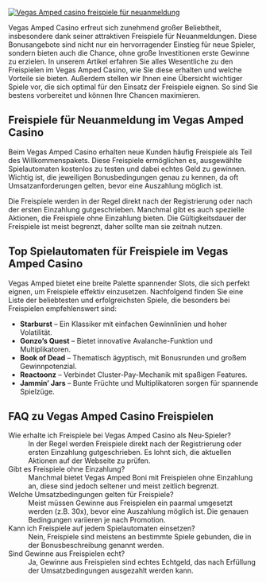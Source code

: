 [![Vegas Amped casino freispiele für neuanmeldung](https://123-caf.pages.dev/gitsignup.png)](https://vrmoo.ru/Bt82HjjY)

<p>Vegas Amped Casino erfreut sich zunehmend großer Beliebtheit, insbesondere dank seiner attraktiven Freispiele für Neuanmeldungen. Diese Bonusangebote sind nicht nur ein hervorragender Einstieg für neue Spieler, sondern bieten auch die Chance, ohne große Investitionen erste Gewinne zu erzielen. In unserem Artikel erfahren Sie alles Wesentliche zu den Freispielen im Vegas Amped Casino, wie Sie diese erhalten und welche Vorteile sie bieten. Außerdem stellen wir Ihnen eine Übersicht wichtiger Spiele vor, die sich optimal für den Einsatz der Freispiele eignen. So sind Sie bestens vorbereitet und können Ihre Chancen maximieren.</p>  <h2>Freispiele für Neuanmeldung im Vegas Amped Casino</h2> <p>Beim Vegas Amped Casino erhalten neue Kunden häufig Freispiele als Teil des Willkommenspakets. Diese Freispiele ermöglichen es, ausgewählte Spielautomaten kostenlos zu testen und dabei echtes Geld zu gewinnen. Wichtig ist, die jeweiligen Bonusbedingungen genau zu kennen, da oft Umsatzanforderungen gelten, bevor eine Auszahlung möglich ist.</p> <p>Die Freispiele werden in der Regel direkt nach der Registrierung oder nach der ersten Einzahlung gutgeschrieben. Manchmal gibt es auch spezielle Aktionen, die Freispiele ohne Einzahlung bieten. Die Gültigkeitsdauer der Freispiele ist meist begrenzt, daher sollte man sie zeitnah nutzen.</p>  <h2>Top Spielautomaten für Freispiele im Vegas Amped Casino</h2> <p>Vegas Amped bietet eine breite Palette spannender Slots, die sich perfekt eignen, um Freispiele effektiv einzusetzen. Nachfolgend finden Sie eine Liste der beliebtesten und erfolgreichsten Spiele, die besonders bei Freispielen empfehlenswert sind:</p>  <ul>   <li><strong>Starburst</strong> – Ein Klassiker mit einfachen Gewinnlinien und hoher Volatilität.</li>   <li><strong>Gonzo’s Quest</strong> – Bietet innovative Avalanche-Funktion und Multiplikatoren.</li>   <li><strong>Book of Dead</strong> – Thematisch ägyptisch, mit Bonusrunden und großem Gewinnpotenzial.</li>   <li><strong>Reactoonz</strong> – Verbindet Cluster-Pay-Mechanik mit spaßigen Features.</li>   <li><strong>Jammin’ Jars</strong> – Bunte Früchte und Multiplikatoren sorgen für spannende Spielzüge.</li> </ul>  <h2>FAQ zu Vegas Amped Casino Freispielen</h2> <dl>   <dt>Wie erhalte ich Freispiele bei Vegas Amped Casino als Neu-Spieler?</dt>   <dd>In der Regel werden Freispiele direkt nach der Registrierung oder ersten Einzahlung gutgeschrieben. Es lohnt sich, die aktuellen Aktionen auf der Webseite zu prüfen.</dd>    <dt>Gibt es Freispiele ohne Einzahlung?</dt>   <dd>Manchmal bietet Vegas Amped Boni mit Freispielen ohne Einzahlung an, diese sind jedoch seltener und meist zeitlich begrenzt.</dd>    <dt>Welche Umsatzbedingungen gelten für Freispiele?</dt>   <dd>Meist müssen Gewinne aus Freispielen ein paarmal umgesetzt werden (z.B. 30x), bevor eine Auszahlung möglich ist. Die genauen Bedingungen variieren je nach Promotion.</dd>    <dt>Kann ich Freispiele auf jedem Spielautomaten einsetzen?</dt>   <dd>Nein, Freispiele sind meistens an bestimmte Spiele gebunden, die in der Bonusbeschreibung genannt werden.</dd>    <dt>Sind Gewinne aus Freispielen echt?</dt>   <dd>Ja, Gewinne aus Freispielen sind echtes Echtgeld, das nach Erfüllung der Umsatzbedingungen ausgezahlt werden kann.</dd> </dl>